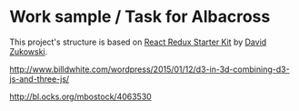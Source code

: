 # Work sample / Task for Albacross
This project's structure is based on
[React Redux Starter Kit](https://github.com/davezuko/react-redux-starter-kit)
by [David Zukowski](https://github.com/davezuko).



http://www.billdwhite.com/wordpress/2015/01/12/d3-in-3d-combining-d3-js-and-three-js/

http://bl.ocks.org/mbostock/4063530